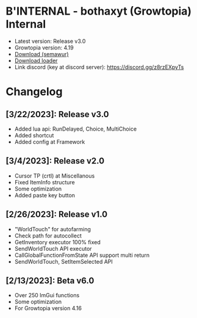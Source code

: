 # B'INTERNAL - bothaxyt (Growtopia) Internal
* Latest version: Release v3.0
* Growtopia version: 4.19
* [Download (semawur)](https://khaddavi.net/6nDyKZhye)
* [Download loader](https://cdn.discordapp.com/attachments/1076792846780203088/1087979458838929450/BINTERNAL_loader__multibox.exe)
* Link discord (key at discord server): https://discord.gg/z8rzEXpyTs

# Changelog
## [3/22/2023]: Release v3.0
* Added lua api: RunDelayed, Choice, MultiChoice
* Added shortcut
* Added config at Framework

## [3/4/2023]: Release v2.0
* Cursor TP (crtl) at Miscellanous
* Fixed ItemInfo structure
* Some optimization
* Added paste key button

## [2/26/2023]: Release v1.0
* "WorldTouch" for autofarming
* Check path for autocollect
* GetInventory executor 100% fixed
* SendWorldTouch API executor
* CallGlobalFunctionFromState API support multi return
* SendWorldTouch, SetItemSelected API

## [2/13/2023]: Beta v6.0
* Over 250 ImGui functions
* Some optimization
* For Growtopia version 4.16
